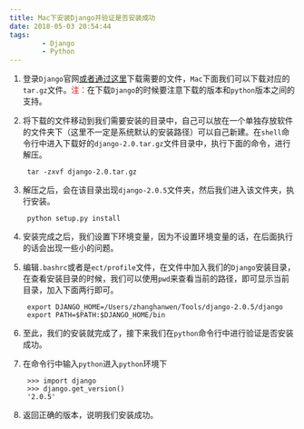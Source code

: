 ```yaml
---
title: Mac下安装Django并验证是否安装成功
date: 2018-05-03 20:54:44
tags:
		- Django
		- Python
---
```

1. 登录`Django`官网[或者通过这里](https://github.com/django/django/releases)下载需要的文件，`Mac`下面我们可以下载对应的`tar.gz`文件。<font color='red'>注：</font>在下载`Django`的时候要注意下载的版本和`python`版本之间的支持。

2. 将下载的文件移动到我们需要安装的目录中，自己可以放在一个单独存放软件的文件夹下（这里不一定是系统默认的安装路径）可以自己新建。在`shell`命令行中进入下载好的`django-2.0.tar.gz`文件目录中，执行下面的命令，进行解压。  
		
		tar -zxvf django-2.0.tar.gz
<!-- more -->
3. 解压之后，会在该目录出现`django-2.0.5`文件夹，然后我们进入该文件夹，执行安装。
		
		python setup.py install
4. 安装完成之后，我们设置下环境变量，因为不设置环境变量的话，在后面执行的话会出现一些小的问题。

5. 编辑`.bashrc`或者是`ect/profile`文件，在文件中加入我们的`Django`安装目录，在查看安装目录的时候，我们可以使用`pwd`来查看当前的路径，即可显示当前目录，加入下面两行即可。 
		
		export DJANGO_HOME=/Users/zhanghanwen/Tools/django-2.0.5/django
		export PATH=$PATH:$DJANGO_HOME/bin
6. 至此，我们的安装就完成了，接下来我们在`python`命令行中进行验证是否安装成功。
7. 在命令行中输入`python`进入`python`环境下
		
		>>> import django
		>>> django.get_version()
		'2.0.5'
8. 返回正确的版本，说明我们安装成功。
		
